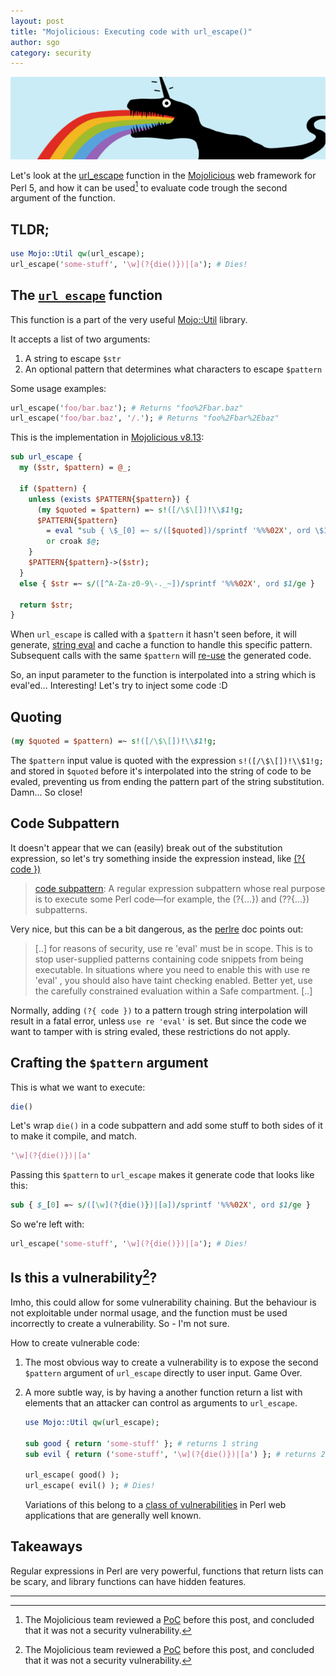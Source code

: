 ```yaml
---
layout: post
title: "Mojolicious: Executing code with url_escape()"
author: sgo
category: security
---
```

![failraptor](/images/failraptor.png)

Let's look at the 
[url_escape](https://mojolicious.org/perldoc/Mojo/Util#url_escape) function in
the [Mojolicious](https://mojolicious.org/) web framework for Perl 5, and how it
can be used[^1] to evaluate code trough the second argument of the function.

## TLDR;
```perl
use Mojo::Util qw(url_escape);
url_escape('some-stuff', '\w](?{die()})|[a'); # Dies!
```

## The [`url_escape`](https://mojolicious.org/perldoc/Mojo/Util#url_escape) function

This function is a part of the very useful [Mojo::Util](https://mojolicious.org/perldoc/Mojo/Util) library.

It accepts a list of two arguments:
1. A string to escape `$str`
2. An optional pattern that determines what characters to escape `$pattern`

Some usage examples:

```perl
url_escape('foo/bar.baz'); # Returns "foo%2Fbar.baz"
url_escape('foo/bar.baz', '/.'); # Returns "foo%2Fbar%2Ebaz"
```


This is the implementation in [Mojolicious v8.13](https://github.com/mojolicious/mojo/blob/v8.13/lib/Mojo/Util.pm#L339..L354):

```perl
sub url_escape {
  my ($str, $pattern) = @_;

  if ($pattern) {
    unless (exists $PATTERN{$pattern}) {
      (my $quoted = $pattern) =~ s!([/\$\[])!\\$1!g;
      $PATTERN{$pattern}
        = eval "sub { \$_[0] =~ s/([$quoted])/sprintf '%%%02X', ord \$1/ge }"
        or croak $@;
    }
    $PATTERN{$pattern}->($str);
  }
  else { $str =~ s/([^A-Za-z0-9\-._~])/sprintf '%%%02X', ord $1/ge }

  return $str;
}
```


When `url_escape` is called with a `$pattern` it hasn't seen before, it will
generate, [string eval](https://perldoc.perl.org/functions/eval.html#String-eval) and cache a function to handle this specific pattern.
Subsequent calls with the same `$pattern` will [re-use](https://github.com/mojolicious/mojo/commit/a7cdf6fb2c60c28ac4ab9ffad0e528bb23b0f7b8) the generated code.

So, an input parameter to the function is interpolated into a string which is
eval'ed... Interesting! Let's try to inject some code :D

## Quoting

```perl
(my $quoted = $pattern) =~ s!([/\$\[])!\\$1!g;
```

The `$pattern` input value is quoted with the expression `s!([/\$\[])!\\$1!g;`
and stored in `$quoted` before it's interpolated into the string of code to be
evaled, preventing us from ending the pattern part of the string substitution.
Damn... So close!


## Code Subpattern

It doesn't appear that we can (easily) break out of the substitution expression,
so let's try something inside the expression instead, like [(?{
code })](https://perldoc.perl.org/perlre.html#%28%3f%7b-code-%7d%29)


> [code subpattern](https://perldoc.perl.org/perlglossary.html#code-subpattern):
> A regular expression subpattern whose real purpose is to execute some Perl
> code—for example, the (?{...}) and (??{...}) subpatterns.

Very nice, but this can be a bit dangerous, as the
[perlre](https://perldoc.perl.org/perlre.html#%28%3f%7b-code-%7d%29) doc points
out:

> [..] for reasons of security, use re 'eval' must be in scope. This is to stop
> user-supplied patterns containing code snippets from being executable. In
> situations where you need to enable this with use re 'eval' , you should also
> have taint checking enabled. Better yet, use the carefully constrained
> evaluation within a Safe compartment. [..]

Normally, adding `(?{ code })` to a pattern trough string interpolation will
result in a fatal error, unless `use re 'eval'` is set. But since the
code we want to tamper with is string evaled, these restrictions do not
apply. 

## Crafting the `$pattern` argument

This is what we want to execute:
```perl
die()
```

Let's wrap `die()` in a code subpattern and add some stuff to both sides of it to make it compile, and match.

```perl
'\w](?{die()})|[a'
```

Passing this `$pattern` to `url_escape` makes it generate code that looks like this:

```perl
sub { $_[0] =~ s/([\w](?{die()})|[a])/sprintf '%%%02X', ord $1/ge }
```

So we're left with:

```perl
url_escape('some-stuff', '\w](?{die()})|[a'); # Dies!
```

## Is this a vulnerability[^1]? 

Imho, this could allow for some vulnerability chaining. But the behaviour is
not exploitable under normal usage, and the function must be used incorrectly to
create a vulnerability. So - I'm not sure.

How to create vulnerable code:

1. The most obvious way to create a vulnerability is to expose the second
   `$pattern` argument of `url_escape` directly to user input. Game
   Over.
   
2. A more subtle way, is by having a another function return a list with
   elements that an attacker can control as arguments to `url_escape`.
   
   ```perl
   use Mojo::Util qw(url_escape);
   
   sub good { return 'some-stuff' }; # returns 1 string
   sub evil { return ('some-stuff', '\w](?{die()})|[a') }; # returns 2 strings
   
   url_escape( good() ); 
   url_escape( evil() ); # Dies!
   ```
   
   Variations of this belong to a [class of
   vulnerabilities](https://blog.gerv.net/2014/10/new-class-of-vulnerability-in-perl-web-applications/)
   in Perl web applications that are generally well known.


## Takeaways

Regular expressions in Perl are very powerful, functions that return lists can
be scary, and library functions can have hidden features.


---
[^1]: The Mojolicious team reviewed a [PoC](assets/bcb314da8be677049c40d8a4601fb5c1c133ad3637ad9a4bb5caf83b39603a70-mojo-url-escape.pl) before this post, and concluded that it was not a security vulnerability.

